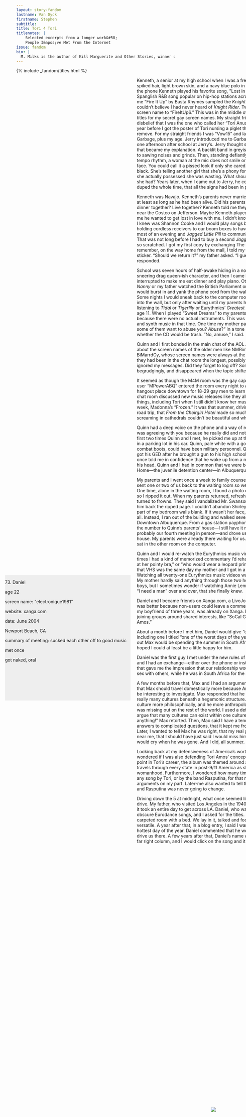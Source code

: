 ```yaml
---
layout: story-fandom
lastname: Van Dyck
firstname: Stephen
subtitle: 
title: Tori 4 Tori
titlenotes: |  
    Selected excerpts from a longer work&#58;
    People I&apos;ve Met From the Internet
issue: fandom
bio: |
  M. Milks is the author of Kill Marguerite and Other Stories, winner of the 2015 Devil’s Kitchen Reading Award in Fiction and a Lambda Literary Award finalist; as well as three chapbooks, most recently The Feels, an exploration of fan fiction and affect. They are editor of The &NOW Awards 3: The Best Innovative Writing, 2011-2013 and co-editor of Asexualities: Feminist and Queer Perspectives.
---
```


<style>
.section img {
    position: absolute;
    bottom: 10%;
    right: 10%;
}

.section-intro .title-info {
    left: 15%;
    position: absolute;
    top: 19%;
    width: 38%;

}

.fandom-page-wrapper .story-title, .fandom-page-wrapper .title-info {
    text-align: left;
}

.fandom-page-wrapper .story-title {
    padding: 0;
}

.fandom-page-wrapper .title-info {
    color: #ffffff;
    font-size: smaller;
}

.halves-wrapper {
    display: flex;
    width: 100%;
    margin: 0 auto;
    height: 100vh;
    position: absolute;
    overflow: scroll;

}

.sections {
    width: 60%;
    position: absolute;
    right: 0;


}

.entry-container {
    width: 40%;
    position: fixed;
    height: 100%;
    left: 0;


}

.entry {
    background-color: #eee;
    position: absolute;
    top: 40%;
    left: 50%;
    width: 400px;
    height: 400px
}

.section .inner-section-wrapper {
    width: 100%;
}

</style>


<div class="section-intro section">
<div class="section-img item">
            <img src="{{ site.baseurl }}/assets/images/issues/02_fandom/vandyck-stephen-tori-4-tori.jpg"></div>			
        {% include _fandom/titles.html %}
</div><!-- /section-intro -->
<div class="halves-wrapper">
<div class="entry-container">
    <div class="inner-section-wrapper">
    <div id="1" class="entry entry-1">
        <p>1. Kenneth George</p>
        <p>age: 18</p>
        <p>screen name: "Eclipse80"</p>
        <p>website: AOL chat room</p>
        <p>date: March 1998</p>
        <p>Albuquerque, NM</p>
        <p>summary of meeting: found him outside school</p>
        <p>met in person at least 5 times</p>
    </div>
     <div id="2" class="entry entry-2">
        <p>13. Quinn Kelley</p>
        <p>age: 19</p>
        <p>screen name: "QBKelley"</p>
        <p>website: AOL chat room</p>
        <p>date: April 1999</p>
        <p>Albuquerque, NM</p>
        <p>summary of meeting: drove around, jacked off in car, talked</p>
        <p>met 99+ times</p>
        <p>mutual j/o</p>
    </div>
     <div id="3" class="entry entry-4">
        <p>73. Daniel</p>
        <p>age 22</p>
        <p>screen name: "electronique1981"</p>
        <p>website: xanga.com</p>
        <p>date: June 2004</p>
        <p>Newport Beach, CA</p>
        <p>summary of meeting: sucked each other off to good music</p>
        <p>met  once</p>
        <p>got naked, oral</p>
    </div>


</div>
</div>
<div class="sections">
<div id="1" class="section-one section">
<div class="inner-section-wrapper">
    <div class="text-wrapper">
        <p>Kenneth, a senior at my high school when I was a freshman, had hair-sprayed crispy,
spiked hair, light brown skin, and a navy blue polo in his junior yearbook photo. Over the phone
Kenneth played his favorite song, &quot;Lost in Love&quot; by the Nasty Boy Klick, a Spanglish R&amp;B song popular on hip-hop stations across the Southwest. Kenneth told me “Fire It Up” by Busta Rhymes sampled the <i>Knight Rider</i> theme song. Kenneth couldn’t believe I had never heard of <i>Knight Rider</i>. Two months later I changed my screen name to “FireItUp6.” This was in the middle of a period of using Tori Amos song titles for my secret gay screen names. My straight friend Jerry later recalled in disbelief that I was the one who called her “Tori Anus” all the time. That was only a year before I got the poster of Tori nursing a piglet that my mother demanded I remove. For my straight friends I was “Vow15” and later “Vow16,” a gothy song by Garbage, plus my age. Jerry introduced me to Garbage lead singer Shirley Manson one afternoon after
school at Jerry’s. Jerry thought she was my type, and for a while that became my explanation. A
backlit band in greyish blues, oranges and purples play to sawing noises and grinds. Then,
standing defiantly still to an almost danceable mid-tempo rhythm, a woman at the mic does not
smile or make an innocently seductive face. You could call it a pissed look if only she cared. A
large area around her eyes is black. She’s telling another girl that she’s a phony for trying to be
liked, that everything she actually possessed she was wasting. What should the girl have done
with what she had? Years later, when I came out to Jerry, he couldn’t believe how well he was
duped the whole time, that all the signs had been in plain sight.</p>
        <p>Kenneth was Navajo. Kenneth’s parents never married, though they were a couple for at
least as long as he had been alive. Did his parents celebrate anniversaries? Eat dinner together?
Live together? Kenneth told me they did, in an apartment complex near the Costco on Jefferson.
Maybe Kenneth played the Nasty Boy Klick song to tell me he wanted to get lost in love with
me. I didn’t know if this was a thing people did. All I knew was Shannon Cooke and I would
play songs back and forth over the phone, holding cordless receivers to our boom boxes to have a
conversation. We once used most of an evening and <i>Jagged Little Pill</i> to communicate that she
had a crush on me. That was not long before I had to buy a second <i>Jagged Little Pill</i> because my first was so scratched. I got my first copy by exchanging The Fugees’ <i>The Score</i> because, I still remember, on the way home from the mall, I told my father it had a parental advisory sticker. “Should we return it?” my father asked. “I guess so,” 12 year-old me responded.</p>
        <p>School was seven hours of half-awake hiding in a notebook drawing cats and a goth sneering drag queen-ish character, and then I came back to the computer. My parents interrupted to make me eat dinner and play piano. Otherwise, my mother watched <i>The Nanny</i> or my father watched the British Parliament on C-Span. At 11 PM my mother would burst in and yank the phone cord from the wall in a dramatic show of force. Some nights I would sneak back to the computer room and plug the phone cord back into the wall, but only after waiting until my parents had gone to sleep, in the interim listening to <i>Tidal</i> or <i>Tigerlily</i> or Eurythmics’ <i>Greatest Hits</i>—my first album purchase at age 11. When I played “Sweet Dreams” to my parents, they said the music was fake, because there were no actual instruments. This was a popular commentary on disco and synth music in that time. One time my mother paused the song. “Did she just say some of them want to abuse you? <i>Abuse</i>?” in a tone like the answer would determine whether the CD would be trash. ”No, amuse,” I said.</p>
    </div>
</div>
</div>
<div id="2" class="section-two section">
<div class="inner-section-wrapper">
    <div class="text-wrapper">
        <p>Quinn and I first bonded in the main chat of the AOL Albuquerque M4M room joking about the screen names of the older men like NMRimmer, ABQtop4u, BoiGemni and BiMarrdGy, whose screen names were always at the bottom of the chat list, meaning they had been in the chat room the longest, possibly for weeks or months. They mostly ignored my messages. Did they forget to log off? Sometimes they did respond, usually begrudgingly, and disappeared when the topic shifted away from sex.</p>
        <p>It seemed as though the M4M room was the gay capital of Albuquerque for a time. A user “MPowerABQ” entered the room every night to advertise a new non-profit hangout place downtown for 18-29 gay men to learn about safe sex. The guys in the chat room discussed new music releases like they all somehow liked the same random things, including Tori when I still didn’t know her music, and every night for at least a week, Madonna’s “Frozen.” It was that summer, driving through Tennessee on a family road trip, that <i>From the Choirgirl Hotel</i> made so much sense. Tori wanted to know why screaming in cathedrals couldn’t be beautiful and why there had to be a sacrifice.</p>
        <p>Quinn had a deep voice on the phone and a way of responding that let you know he was agreeing with you because he really did and not only because he wanted to. The first two times Quinn and I met, he picked me up at the street corner and we jerked off in a parking lot in his car. Quinn, pale white with a goatee, tucked in black shirt and combat boots, could have been military personnel. Quinn was homeschooled until he got his GED after he brought a gun to his high school and was expelled. Quinn also once told me in confidence that he woke up from a night terror holding a loaded gun to his head. Quinn and I had in common that we were both arrested and sent to the D Home—the juvenile detention center—in Albuquerque. Quinn used to steal computers.</p>
        <p>My parents and I went once a week to family counselor Gerry Swanson, who often sent one or two of us back to the waiting room so we wouldn’t talk over each other. One time, alone in the waiting room, I found a photo of Shirley Manson in a magazine, so I ripped it out. When my parents returned, refreshed to see me, smiles quickly turned to frowns. They said I vandalized Mr. Swanson’s magazine and demanded I give him back the ripped page. I couldn’t abandon Shirley Manson’s eyeliner or leave any part of my bedroom walls blank. If it wasn’t her face, I didn’t feel like I had any face at all. Instead, I ran out of the building and walked several unfamiliar blocks through Downtown Albuquerque. From a gas station payphone I dialed 1-800-COLLECT and the number to Quinn’s parents’ house—I still have it memorized. Quinn picked me up—probably our fourth meeting in person—and drove us back toward the mountain to my house. My parents were already there waiting for us. They had beers with Quinn while I sat in the other room on the computer.</p>
        <p>Quinn and I would re-watch the Eurythmics music video collection on VHS so many times I had a kind of memorized commentary I’d rehash to any new viewers, like “look at her pointy bra,” or “who would wear a leopard print coat at the zoo?” The day I got that VHS was the same day my mother and I got in a car accident, and she died. Watching all twenty-one Eurythmics music videos was the last thing we did together. My mother hardly said anything through those two hours. I never got to tell her I liked boys, but I sometimes wonder if watching Annie Lennox in a giant white wig screaming “I need a man” over and over, that she finally knew.</p>
    </div>
</div>
</div>
<div id="3" class="section-three section">
<div class="inner-section-wrapper">
    <div class="text-wrapper">
        <p>Daniel and I became friends on Xanga.com, a LiveJournal-like blogging site, but Xanga was better because non-users could leave a comment. And because Max Villarreal, my boyfriend of three years, was already on Xanga. I found new people on Xanga by joining groups around shared interests, like “SoCal Gays” or “Gay Goth Boys” or “Tori Amos.”</p>
        <p>About a month before I met him, Daniel would give “eProps” to my blog entries, including one I titled “one of the worst days of the year so far.” It was the day I found out Max would be spending the summer in South Africa. Max commented that he hoped I could at least be a little happy for him.</p>
<p>Daniel was the first guy I met under the new rules of my relationship with Max. Max and I had an exchange—either over the phone or instant message, I can’t remember—that gave me the impression that our relationship would be open, and we could have sex with others, while he was in South Africa for the summer.</p>
<p>A few months before that, Max and I had an argument about the word "culture." I said that Max should travel domestically more because American culture as a whole would be interesting to investigate. Max responded that he was now seeing how America was really many cultures beneath a hegemonic structure. Max said I was thinking about culture more philosophically, and he more anthropologically—his major. Max felt he was missing out on the rest of the world. I used a definition of culture from the OED to argue that many cultures can exist within one culture. “The dictionary doesn't mean anything!” Max retorted. Then, Max said I have a tendency to come up with blanket answers to complicated questions, that it kept me from investigating them further. Later, I wanted to tell Max he was right, that my real goal was to persuade him to be near me, that I should have just said I would miss him, that I admired his brain and that I would cry when he was gone. And I did, all summer.</p>
<p>Looking back at my defensiveness of America’s worthiness of Max’s exploration, I wondered if I was also defending Tori Amos' concept album <i>Scarlet's Walk</i>. A turning point in Tori’s career, the album was themed around a character named Scarlet who travels through every state in post-9/11 America as she also journeys through modern womanhood. Furthermore, I wondered how many times his dislike for this album—or any song by Tori, or by the band Rasputina, for that matter—fueled unnecessary arguments on my part. Later-me also wanted to tell then-me that Max’s opinion of Tori and Rasputina was never going to change.
</p>
<p>Driving down the 5 at midnight, what once seemed like a daytrip now was a half-hour drive. My father, who visited Los Angeles in the 1940s before freeways were built, said it took an entire day to get across LA. Daniel, who was much cuter in person, played obscure Eurodance songs, and I asked for the titles. Daniel’s bedroom was an empty carpeted room with a bed. We lay in it, talked and fooled around. Daniel said he was versatile. A year after that, in a blog entry, I said I wanted to go to Death Valley on the hottest day of the year. Daniel commented that he would be willing to pick me up and drive us there. A few years after that, Daniel’s name would show up on Spotify in the far right column, and I would click on the song and it would always be good.</p>
    </div>
</div>
</div>
</div>
</div>
